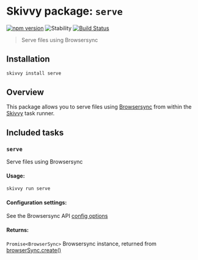 # Skivvy package: `serve`
[![npm version](https://img.shields.io/npm/v/@skivvy/skivvy-package-serve.svg)](https://www.npmjs.com/package/@skivvy/skivvy-package-serve)
![Stability](https://img.shields.io/badge/stability-stable-brightgreen.svg)
[![Build Status](https://travis-ci.org/skivvyjs/skivvy-package-serve.svg?branch=master)](https://travis-ci.org/skivvyjs/skivvy-package-serve)

> Serve files using Browsersync


## Installation

```bash
skivvy install serve
```


## Overview

This package allows you to serve files using [Browsersync](http://www.browsersync.io/) from within the [Skivvy](https://www.npmjs.com/package/skivvy) task runner.


## Included tasks

### `serve`

Serve files using Browsersync

#### Usage:

```bash
skivvy run serve
```


#### Configuration settings:

See the Browsersync API [config options](http://www.browsersync.io/docs/options/)


#### Returns:

`Promise<BrowserSync>` Browsersync instance, returned from [browserSync.create()](http://www.browsersync.io/docs/api/#api-create])
